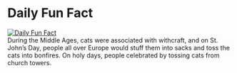 # Daily Fun Fact
[![Daily Fun Fact](https://github.com/huy2x/daily-fun-facts/actions/workflows/daily-fun-facts.yml/badge.svg)](https://github.com/huy2x/daily-fun-facts/actions/workflows/daily-fun-facts.yml)<br/>
During the Middle Ages, cats were associated with withcraft, and on St. John’s Day, people all over Europe would stuff them into sacks and toss the cats into bonfires. On holy days, people celebrated by tossing cats from church towers.
